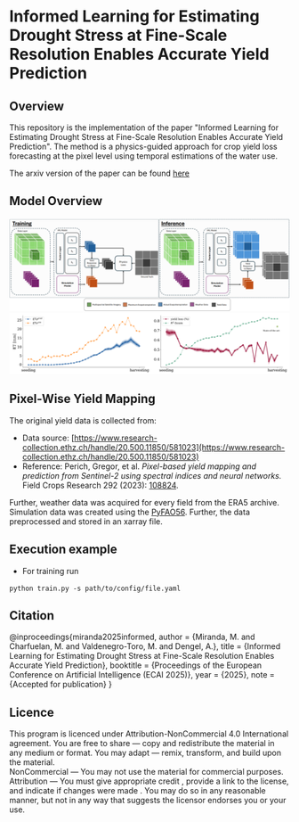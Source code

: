 # Informed Learning for Estimating Drought Stress at Fine-Scale Resolution Enables Accurate Yield Prediction

## Overview
This repository is the implementation of the paper "Informed Learning for Estimating Drought Stress at Fine-Scale Resolution Enables Accurate Yield Prediction". The method is a physics-guided approach for crop yield loss forecasting at the pixel level using temporal estimations of the water use. 

The arxiv version of the paper can be found [here](https://arxiv.org/abs/2510.18648)

## Model Overview
![Architecture](./images/architecture.png)
![Results](./images/temporal_predictions.png)


## Pixel-Wise Yield Mapping 
The original yield data is collected from:
* Data source: [https://www.research-collection.ethz.ch/handle/20.500.11850/581023](https://www.research-collection.ethz.ch/handle/20.500.11850/581023)
* Reference: Perich, Gregor, et al. *Pixel-based yield mapping and prediction from Sentinel-2 using spectral indices and neural networks.* Field Crops Research 292 (2023): [108824](https://www.sciencedirect.com/science/article/pii/S0378429023000175?via%3Dihub#da0005).

Further, weather data was acquired for every field from the ERA5 archive. Simulation data was created using the [PyFAO56](https://github.com/kthorp/pyfao56). 
Further, the data preprocessed and stored in an xarray file. 

## Execution example
* For training run
```
python train.py -s path/to/config/file.yaml
```

## Citation
@inproceedings{miranda2025informed, 
  author    = {Miranda, M. and Charfuelan, M. and Valdenegro-Toro, M. and Dengel, A.},
  title     = {Informed Learning for Estimating Drought Stress at Fine-Scale Resolution Enables Accurate Yield Prediction},
  booktitle = {Proceedings of the European Conference on Artificial Intelligence (ECAI 2025)},
  year      = {2025},
  note      = {Accepted for publication}
}

## Licence

This program is licenced under Attribution-NonCommercial 4.0 International agreement. 
You are free to share — copy and redistribute the material in any medium or format. You may adapt — remix, transform, and build upon the material.  
NonCommercial — You may not use the material for commercial purposes.  
Attribution — You must give appropriate credit , provide a link to the license, and indicate if changes were made . You may do so in any reasonable manner, but not in any way that suggests the licensor endorses you or your use. 


